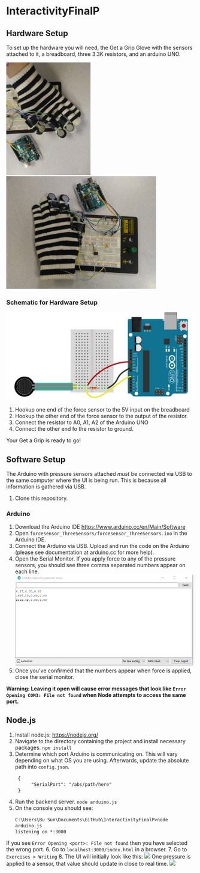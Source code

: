 # InteractivityFinalP


## Hardware Setup
To set up the hardware you will need, the Get a Grip Glove with the sensors attached to it, a breadboard, three 3.3K resistors, and an arduino UNO.

<img src = "Images/GetGripGlove-1.jpg" height=300>

<img src = "Images/GetGripGlove-2.jpg" height=300>

### Schematic for Hardware Setup

![](Images/HookupGuideForceSensor.JPG)

1. Hookup one end of the force sensor to the 5V input on the breadboard
2. Hookup the other end of the force sensor to the output of the resistor.
3. Connect the resistor to A0, A1, A2 of the Arduino UNO
4. Connect the other end fo the resistor to ground. 

Your Get a Grip is ready to go!

## Software Setup
The Arduino with pressure sensors attached *must* be connected via USB to the same computer where the UI is being run.
This is because all information is gathered via USB. 

1. Clone this repository.

### Arduino

1. Download the Arduino IDE https://www.arduino.cc/en/Main/Software 
2. Open `forcesensor_ThreeSensors/forcesensor_ThreeSensors.ino` in the Arduino IDE.
3. Connect the Arduino via USB. Upload and run the code on the Arduino (please see documentation at arduino.cc for more help).
4. Open the Serial Monitor. If you apply force to any of the pressure sensors, you should see three comma separated numbers appear on each line.
![](Images/Arduino.PNG)
5. Once you've confirmed that the numbers appear when force is applied, close the serial monitor. 

**Warning: Leaving it open will cause error messages that look like `Error Opening COM3: File not found` when Node attempts to access the same port.**

## Node.js
1. Install node.js: https://nodejs.org/
3. Navigate to the directory containing the project and install necessary packages.
`npm install`
4. Determine which port Arduino is communicating on. This will vary depending on what OS you are using. Afterwards, update the absolute path into `config.json`.  
   ```
    {
         "SerialPort": "/abs/path/here"
    }
    ```
5. Run the backend server. `node arduino.js`
6. On the console you should see:
    ```
    C:\Users\Bu Sun\Documents\GitHub\InteractivityFinalP>node arduino.js
    listening on *:3000
    ```
If you see `Error Opening <port>: File not found` then you have selected the wrong port. 
6. Go to `localhost:3000/index.html` in a browser. 
7. Go to  `Exercises > Writing`
8. The UI will initially look like this:
 ![](Images/UI.PNG)
 One pressure is applied to a sensor, that value should update in close to real time.
 ![](Images/UI-working.PNG)
 

